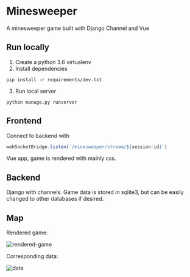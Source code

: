 # Minesweeper

A minesweeper game built with Django Channel and Vue

## Run locally
1. Create a python 3.6 virtualenv
2. Install dependencies

```shell
pip install -r requirements/dev.txt
```

3. Run local server

``` shell
python manage.py runserver
```

## Frontend
Connect to backend with

``` javascript
webSocketBridge.listen(`/minesweeper/stream/${session-id}`)
```

Vue app, game is rendered with mainly css.

## Backend
Django with channels.
Game data is stored in sqlite3, but can be easily changed to other databases if desired.

## Map

Rendered game:

![rendered-game][example-game]

Corresponding data:

![data][example-data]

[example-game]: http://i.imgur.com/7Lj4oZC.png
[example-data]: http://imgur.com/1aY4eXw.png
